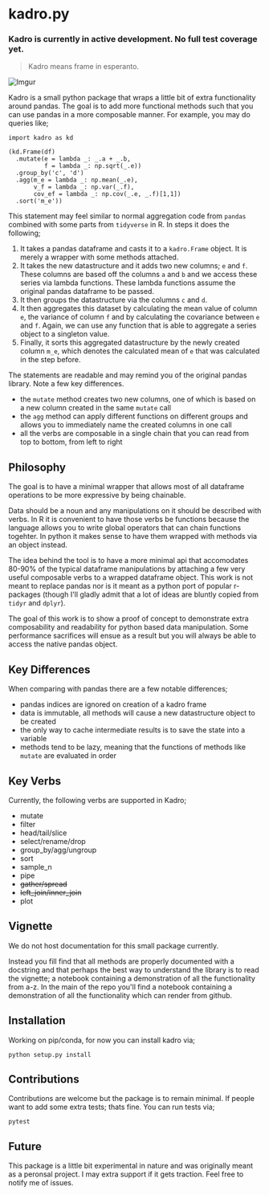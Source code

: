 # kadro.py

### Kadro is currently in active development. No full test coverage yet.

> Kadro means frame in esperanto.

![Imgur](http://i.imgur.com/Zzru9Qa.png)

Kadro is a small python package that wraps a little bit of extra functionality around pandas. The goal is to add more functional methods such that you can use pandas in a more composable manner. For example, you may do queries like;

```
import kadro as kd

(kd.Frame(df)
  .mutate(e = lambda _: _.a + _.b,
          f = lambda _: np.sqrt(_.e))
  .group_by('c', 'd')
  .agg(m_e = lambda _: np.mean(_.e),
       v_f = lambda _: np.var(_.f),
       cov_ef = lambda _: np.cov(_.e, _.f)[1,1])
  .sort('m_e'))
```

This statement may feel similar to normal aggregation code from `pandas` combined with some parts from `tidyverse` in R. In steps it does the following;

1. It takes a pandas dataframe and casts it to a `kadro.Frame` object. It is merely a wrapper with some methods attached.
2. It takes the new datastructure and it adds two new columns; `e` and `f`. These columns are based off the columns `a` and `b` and we access these series via lambda functions. These lambda functions assume the original pandas dataframe to be passed.
3. It then groups the datastructure via the columns `c` and `d`.
4. It then aggregates this dataset by calculating the mean value of column `e`, the variance of column `f` and by calculating the covariance between `e` and `f`. Again, we can use any function that is able to aggregate a series object to a singleton value.
5. Finally, it sorts this aggregated datastructure by the newly created column `m_e`, which denotes the calculated mean of `e` that was calculated in the step before.

The statements are readable and may remind you of the original pandas library. Note a few key differences.

- the `mutate` method creates two new columns, one of which is based on a new column created in the same `mutate` call
- the `agg` method can apply different functions on different groups and allows you to immediately name the created columns in one call
- all the verbs are composable in a single chain that you can read from top to bottom, from left to right

## Philosophy

The goal is to have a minimal wrapper that allows most of all dataframe operations to be more expressive by being chainable.

Data should be a noun and any manipulations on it should be described with verbs. In R it is convenient to have those verbs be functions because the language allows you to write global operators that can chain functions togehter. In python it makes sense to have them wrapped with methods via an object instead.

The idea behind the tool is to have a more minimal api that accomodates 80-90% of the typical dataframe manipulations by attaching a few very useful composable verbs to a wrapped dataframe object. This work is not meant to replace pandas nor is it meant as a python port of popular r-packages (though I'll gladly admit that a lot of ideas are bluntly copied from `tidyr` and `dplyr`).

The goal of this work is to show a proof of concept to demonstrate extra composability and readability for python based data manipulation. Some performance sacrifices will ensue as a result but you will always be able to access the native pandas object.

## Key Differences

When comparing with pandas there are a few notable differences;

- pandas indices are ignored on creation of a kadro frame
- data is immutable, all methods will cause a new datastructure object to be created
- the only way to cache intermediate results is to save the state into a variable
- methods tend to be lazy, meaning that the functions of methods like `mutate` are evaluated in order

## Key Verbs

Currently, the following verbs are supported in Kadro;

- mutate
- filter
- head/tail/slice
- select/rename/drop
- group_by/agg/ungroup
- sort
- sample_n
- pipe
- ~~gather/spread~~
- ~~left_join/inner_join~~
- plot

## Vignette

We do not host documentation for this small package currently.

Instead you fill find that all methods are properly documented with a docstring and that perhaps the best way to understand the library is to read the vignette; a notebook containing a demonstration of all the functionality from a-z. In the main of the repo you'll find a notebook containing a demonstration of all the functionality which can render from github.

## Installation

Working on pip/conda, for now you can install kadro via;

```
python setup.py install
```

## Contributions

Contributions are welcome but the package is to remain minimal. If people want to add some extra tests; thats fine. You can run tests via;

```
pytest
```

## Future

This package is a little bit experimental in nature and was originally meant as a peronsal project. I may extra support if it gets traction. Feel free to notify me of issues.

